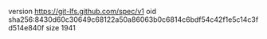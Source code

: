 version https://git-lfs.github.com/spec/v1
oid sha256:8430d60c30649c68122a50a86063b0c6814c6bdf54c42f1e5c14c3fd514e840f
size 1941
